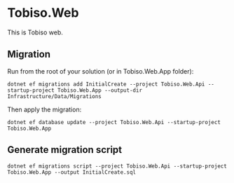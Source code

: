 # Tobiso.Web
This is Tobiso web.

## Migration

Run from the root of your solution (or in Tobiso.Web.App folder):

```
dotnet ef migrations add InitialCreate --project Tobiso.Web.Api --startup-project Tobiso.Web.App --output-dir Infrastructure/Data/Migrations
```

Then apply the migration:

```
dotnet ef database update --project Tobiso.Web.Api --startup-project Tobiso.Web.App
```

## Generate migration script

```
dotnet ef migrations script --project Tobiso.Web.Api --startup-project Tobiso.Web.App --output InitialCreate.sql
```
